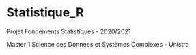 # Statistique_R

Projet Fondements Statistiques - 2020/2021

Master 1 Science des Données et Systèmes Complexes - Unistra

